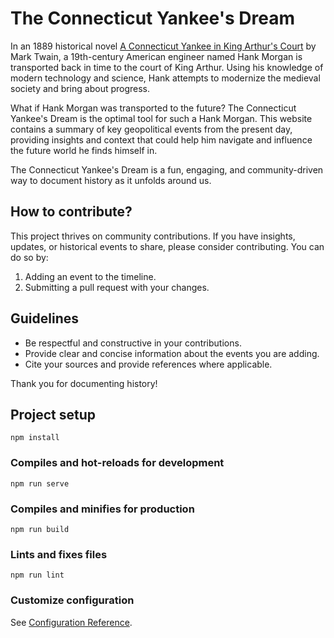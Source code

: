 # The Connecticut Yankee's Dream

In an 1889 historical novel [A Connecticut Yankee in King Arthur's Court](https://en.wikipedia.org/wiki/A_Connecticut_Yankee_in_King_Arthur%27s_Court) by Mark Twain, a 19th-century American engineer named Hank Morgan is transported back in time to the court of King Arthur. Using his knowledge of modern technology and science, Hank attempts to modernize the medieval society and bring about progress.

What if Hank Morgan was transported to the future? The Connecticut Yankee's Dream is the optimal tool for such a Hank Morgan. This website contains a summary of key geopolitical events from the present day, providing insights and context that could help him navigate and influence the future world he finds himself in.

The Connecticut Yankee's Dream is a fun, engaging, and community-driven way to document history as it unfolds around us.

## How to contribute?

This project thrives on community contributions. If you have insights, updates, or historical events to share, please consider contributing. You can do so by:

1. Adding an event to the timeline.
2. Submitting a pull request with your changes.

## Guidelines

- Be respectful and constructive in your contributions.
- Provide clear and concise information about the events you are adding.
- Cite your sources and provide references where applicable.

Thank you for documenting history!

## Project setup

```
npm install
```

### Compiles and hot-reloads for development

```
npm run serve
```

### Compiles and minifies for production

```
npm run build
```

### Lints and fixes files

```
npm run lint
```

### Customize configuration

See [Configuration Reference](https://cli.vuejs.org/config/).
